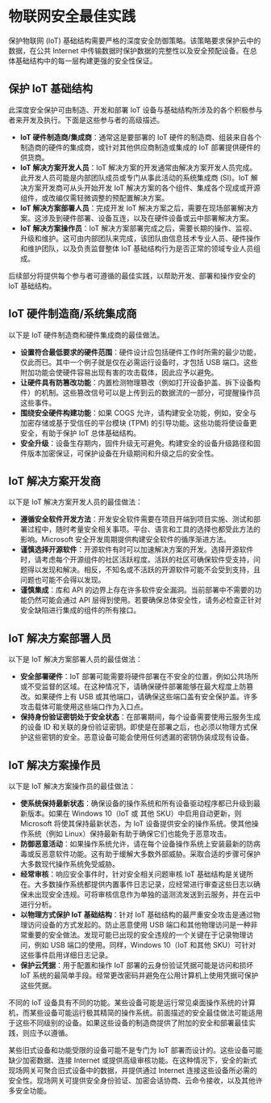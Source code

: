 # 物联网安全最佳实践

保护物联网 (IoT) 基础结构需要严格的深度安全防御策略。该策略要求保护云中的数据，在公共 Internet 中传输数据时保护数据的完整性以及安全预配设备。在总体基础结构中的每一层构建更强的安全性保证。

## 保护 IoT 基础结构

此深度安全保护可由制造、开发和部署 IoT 设备与基础结构所涉及的各个积极参与者来开发及执行。下面是这些参与者的高级描述。

- **IoT 硬件制造商/集成商**：通常这是要部署的 IoT 硬件的制造商、组装来自各个制造商的硬件的集成商，或针对其他供应商制造或集成的 IoT 部署提供硬件的供货商。
- **IoT 解决方案开发人员**：IoT 解决方案的开发通常由解决方案开发人员完成。此开发人员可能是内部团队成员或专门从事此活动的系统集成商 (SI)。IoT 解决方案开发商可从头开始开发 IoT 解决方案的各个组件、集成各个现成或开源组件，或改编仅需轻微调整的预配置解决方案。
- **IoT 解决方案部署人员**：完成开发 IoT 解决方案之后，需要在现场部署解决方案。这涉及到硬件部署、设备互连，以及在硬件设备或云中部署解决方案。
- **IoT 解决方案操作员**：IoT 解决方案部署完成之后，需要长期的操作、监视、升级和维护。这可由内部团队来完成，该团队由信息技术专业人员、硬件操作和维护团队，以及负责监督整体 IoT 基础结构行为是否正常的领域专业人员组成。

后续部分将提供每个参与者可遵循的最佳实践，以帮助开发、部署和操作安全的 IoT 基础结构。

## IoT 硬件制造商/系统集成商

以下是 IoT 硬件制造商和硬件集成商的最佳做法。

- **设置符合最低要求的硬件范围**：硬件设计应包括硬件工作时所需的最少功能，仅此而已。其中一个例子就是仅在必需运行设备时，才包括 USB 端口。这些附加功能会使硬件容易出现有害的攻击载体，因此应予以避免。
- **让硬件具有防篡改功能**：内置检测物理篡改（例如打开设备护盖、拆下设备构件）的机制。这些篡改信号可以是上传到云的数据流的一部分，可提醒操作员这些事件。
- **围绕安全硬件构建功能**：如果 COGS 允许，请构建安全功能，例如，安全与加密存储或基于受信任的平台模块 (TPM) 的引导功能。这些功能将使设备更安全，有助于保护 IoT 总体基础结构。
- **安全升级**：设备生存期内，固件升级无可避免。构建安全的设备升级路径和固件版本加密保证，可保护设备在升级期间和升级之后的安全性。

## IoT 解决方案开发商

以下是 IoT 解决方案开发人员的最佳做法：

- **遵循安全软件开发方法**：开发安全软件需要在项目开端到项目实施、测试和部署过程中，随时考量安全相关事项。平台、语言和工具的选择也都受此方法的影响。Microsoft 安全开发周期提供构建安全软件的循序渐进方法。
- **谨慎选择开源软件**：开源软件有时可以加速解决方案的开发。选择开源软件时，请考虑每个开源组件的社区活跃程度。活跃的社区可确保软件受支持，问题得以发现和解决。相反，不知名或不活跃的开源软件可能不会受到支持，且问题也可能不会得以发现。
- **谨慎集成**：库和 API 的边界上存在许多软件安全漏洞。当前部署中不需要的功能仍然可能会通过 API 层得到使用。若要确保总体安全性，请务必检查正针对安全缺陷进行集成的组件的所有接口。

## IoT 解决方案部署人员

以下是 IoT 解决方案部署人员的最佳做法：

- **安全部署硬件**：IoT 部署可能需要将硬件部署在不安全的位置，例如公共场所或不受监督的区域。在这种情况下，请确保硬件部署能够在最大程度上防篡改。如果硬件上有 USB 或其他端口，请确保这些端口盖有安全保护盖。许多攻击载体可能使用这些端口作为入口点。
- **保持身份验证密钥处于安全状态**：在部署期间，每个设备需要使用云服务生成的设备 ID 和关联的身份验证密钥。即使是在部署之后，也必须以物理方式保护这些密钥的安全。恶意设备可能会使用任何透漏的密钥伪装成现有设备。

## IoT 解决方案操作员

以下是 IoT 解决方案操作员的最佳做法：

- **使系统保持最新状态**：确保设备的操作系统和所有设备驱动程序都已升级到最新版本。如果在 Windows 10（IoT 或 其他 SKU）中启用自动更新，则 Microsoft 将使其保持最新状态，为 IoT 设备提供安全的操作系统。使其他操作系统（例如 Linux）保持最新有助于确保它们也能免于恶意攻击。
- **防御恶意活动**：如果操作系统允许，请在每个设备操作系统上安装最新的防病毒或反恶意软件功能。这有助于缓解大多数外部威胁。采取合适的步骤可保护大多数现代操作系统免受威胁。
- **经常审核**：响应安全事件时，针对安全相关问题审核 IoT 基础结构是关键所在。大多数操作系统都提供内置事件日志记录，应经常进行审查这些日志以确保未出现安全违规。可将审核信息作为单独的遥测流发送到云服务，并在云中进行分析。
- **以物理方式保护 IoT 基础结构**：针对 IoT 基础结构的最严重安全攻击是通过物理访问设备的方式发起的。防止恶意使用 USB 端口和其他物理访问是一种非常重要的安全做法。发现可能已出现的安全违规的一个关键在于记录物理访问，例如 USB 端口的使用。同样，Windows 10（IoT 和其他 SKU）可针对这些事件启用详细日志记录。
- **保护云凭据**：用于配置和操作 IoT 部署的云身份验证凭据可能是访问和损坏 IoT 系统的最简单手段。经常更改密码并避免在公用计算机上使用凭据可保护这些凭据。

不同的 IoT 设备具有不同的功能。某些设备可能是运行常见桌面操作系统的计算机，而某些设备可能运行极其精简的操作系统。前面描述的安全最佳做法可能适用于这些不同级别的设备。如果这些设备的制造商提供了附加的安全和部署最佳实践，则应予以遵循。

某些旧式设备和功能受限的设备可能不是专门为 IoT 部署而设计的。这些设备可能缺少加密数据、连接 Internet 或提供高级审核功能。在这种情况下，安全的新式现场网关可聚合旧式设备中的数据，并提供通过 Internet 连接这些设备所必需的安全性。现场网关可提供安全身份验证、加密会话协商、云命令接收，以及其他许多安全功能。

<!---HONumber=Mooncake_0523_2016-->